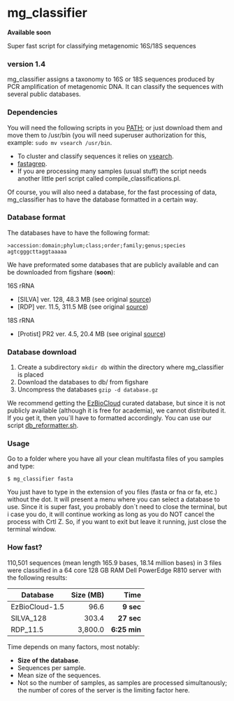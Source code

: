 # mg_classifier
**Available soon**

Super fast script for classifying metagenomic 16S/18S sequences
### version 1.4

mg_classifier assigns a taxonomy to 16S or 18S sequences produced by PCR amplification of metagenomic DNA. It can classify the sequences with several public databases.

### Dependencies
You will need the following scripts in you [PATH](http://www.troubleshooters.com/linux/prepostpath.htm); or just download them and move them to /usr/bin (you will need superuser authorization for this, example: `sudo mv vsearch /usr/bin`.
- To cluster and classify sequences it relies on [vsearch](https://github.com/torognes/vsearch).
- [fastagrep](http://nebc.nerc.ac.uk/nebc_website_frozen/nebc.nerc.ac.uk//tools/code-corner/scripts/sequence-formatting-and-other-text-manipulation.html#-ace_split-pl).
- If you are processing many samples (usual stuff) the script needs another little perl script called compile_classifications.pl.

Of course, you will also need a database, for the fast processing of data, mg_classifier has to have the database formatted in a certain way.

### Database format
The databases have to have the following format:

```
>accession:domain;phylum;class;order;family;genus;species
agtcgggcttaggtaaaaa
```
We have preformated some databases that are publicly available and can be downloaded from figshare (**soon**):

16S rRNA
- [SILVA] ver. 128, 48.3 MB (see original [source](https://www.arb-silva.de))
- [RDP] ver. 11.5, 311.5 MB (see original [source](http://rdp.cme.msu.edu/misc/resources.jsp))

18S rRNA
- [Protist] PR2 ver. 4.5, 20.4 MB (see original [source](https://figshare.com/articles/PR2_rRNA_gene_database/3803709))
### Database download

1. Create a subdirectory `mkdir db` within the directory where mg_classifier is placed
2. Download the databases to db/ from figshare
3. Uncompress the databases `gzip -d database.gz`

We recommend getting the [EzBioCloud](http://www.ezbiocloud.net/resources/pipelines) curated database, but since it is not publicly available (although it is free for academia), we cannot distributed it. If you get it, then you´ll have to formatted accordingly. You can use our script [db_reformatter.sh](https://github.com/GenomicaMicrob/db_reformatter).

### Usage
Go to a folder where you have all your clean multifasta files of you samples and type:

`$ mg_classifier fasta`

You just have to type in the extension of you files (fasta or fna or fa, etc.) without the dot. It will present a menu where you can select a database to use. Since it is super fast, you probably don´t need to close the terminal, but i case you do, it will continue working as long as you do NOT cancel the process with Crtl Z. So, if you want to exit but leave it running, just close the terminal window.

### How fast?
110,501 sequences (mean length 165.9 bases, 18.14 million bases) in 3 files were classified in a 64 core 128 GB RAM Dell PowerEdge R810 server with the following results:

| Database | Size (MB) | Time |
| --- | ---: | ---:|
| EzBioCloud-1.5 | 96.6 | **9 sec** |
| SILVA_128 | 303.4 | **27 sec** |
| RDP_11.5 | 3,800.0 | **6:25 min** |

Time depends on many factors, most notably:
- **Size of the database**.
- Sequences per sample.
- Mean size of the sequences.
- Not so the number of samples, as samples are processed simultanously; the number of cores of the server is the limiting factor here.
